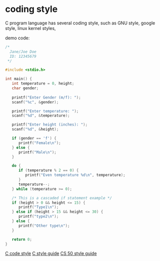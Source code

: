 # coding style
C program language has several coding style, such as GNU style, google style, 
linux kernel styles, 

demo code:

``` c
/*
  Jane/Joe Doe                   
  ID: 12345679                    
 */

#include <stdio.h>

int main() {
   int temperature = 0, height;
   char gender;
   
   printf("Enter Gender (m/f): ");
   scanf("%c", &gender);

   printf("Enter temperature: ");
   scanf("%d", &temperature);

   printf("Enter height (inches): ");
   scanf("%d", &height);

   if (gender == 'f') {
      printf("Female\n");
   } else {
      printf("Male\n");
   }

   do {
      if (temperature % 2 == 0) {
         printf("Even temperature %d\n", temperature);
      }
      temperature--;
   } while (temperature >= 0);

   /* This is a cascaded if statement example */
   if (height > 0 && height <= 15) {
      printf("Type1\n");
   } else if (height > 15 && height <= 30) {
      printf("type2\n");
   } else {
      printf("Other type\n");
   }

   return 0;
}
```
[C code style](https://www.cs.umd.edu/~nelson/classes/resources/cstyleguide/)
[C style guide](https://www.doc.ic.ac.uk/lab/cplus/cstyle.html)
[CS 50 style guide](https://cs50.readthedocs.io/style/c/)